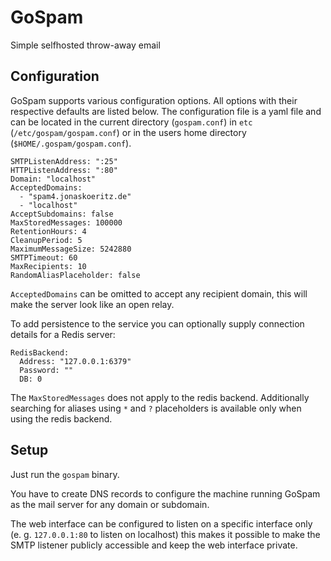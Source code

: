 # GoSpam

Simple selfhosted throw-away email

## Configuration

GoSpam supports various configuration options. All options with their respective defaults are listed below.
The configuration file is a yaml file and can be located in the current directory (`gospam.conf`) in `etc` (`/etc/gospam/gospam.conf`) or
in the users home directory (`$HOME/.gospam/gospam.conf`).

```
SMTPListenAddress: ":25"
HTTPListenAddress: ":80"
Domain: "localhost"
AcceptedDomains:
  - "spam4.jonaskoeritz.de"
  - "localhost"
AcceptSubdomains: false
MaxStoredMessages: 100000
RetentionHours: 4
CleanupPeriod: 5
MaximumMessageSize: 5242880
SMTPTimeout: 60
MaxRecipients: 10
RandomAliasPlaceholder: false
```

`AcceptedDomains` can be omitted to accept any recipient domain, this will make the server look like an open relay.

To add persistence to the service you can optionally supply connection details for a Redis server:

```
RedisBackend:
  Address: "127.0.0.1:6379"
  Password: ""
  DB: 0
```

The `MaxStoredMessages` does not apply to the redis backend. Additionally searching for aliases using `*` and `?` placeholders 
is available only when using the redis backend.

## Setup

Just run the `gospam` binary.

You have to create DNS records to configure the machine running GoSpam as the mail server for any
domain or subdomain.

The web interface can be configured to listen on a specific interface only (e. g. `127.0.0.1:80` to listen on localhost) 
this makes it possible to make the SMTP listener publicly accessible and keep the web interface private.
